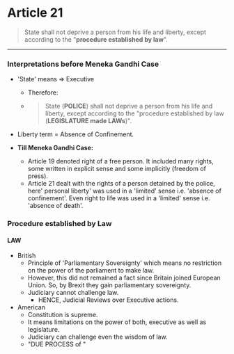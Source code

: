 # Article 21
 > State shall not deprive a person from his life and liberty, except according to the "**procedure established by law**".
---
### Interpretations before Meneka Gandhi Case
- 'State' means => Executive
	- Therefore: 
	- > State (**POLICE**) shall not deprive a person from his life and liberty, except according to the "procedure established by law (**LEGISLATURE made LAWs**)".
- Liberty term = Absence of Confinement.
 
- **Till Meneka Gandhi Case:** 
	- Article 19 denoted right of a free person. It included many rights, some written in explicit sense and some implicitly (freedom of press). 
	- Article 21 dealt with the rights of a person detained by the police, here' personal liberty' was used in a 'limited' sense i.e. 'absence of confinement'. Even right to life was used in a 'limited' sense i.e. 'absence of death'.

### Procedure established by Law

#### LAW
- British
	- Principle of 'Parliamentary Sovereignty' which means no restriction on the power of the parliament to make law.
	- However, this did not remained a fact since Britain joined European Union. So, by Brexit they gain parliamentary sovereignty.
	- Judiciary cannot challenge law. 
		- HENCE, Judicial Reviews over Executive actions.
- American
	- Constitution is supreme.
	- It means limitations on the power of both, executive as well as legislature.
	- Judiciary can challenge even the wisdom of law. 
	- "DUE PROCESS of "





